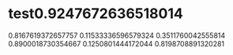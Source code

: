 # test0.9247672636518014
0.8167619372657757
0.11533336596579324
0.3511760042555814
0.8900018730354667
0.1250801444172044
0.8198708891320281
